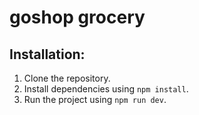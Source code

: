 # goshop grocery

## Installation:

1. Clone the repository.
2. Install dependencies using `npm install`.
3. Run the project using `npm run dev`.
